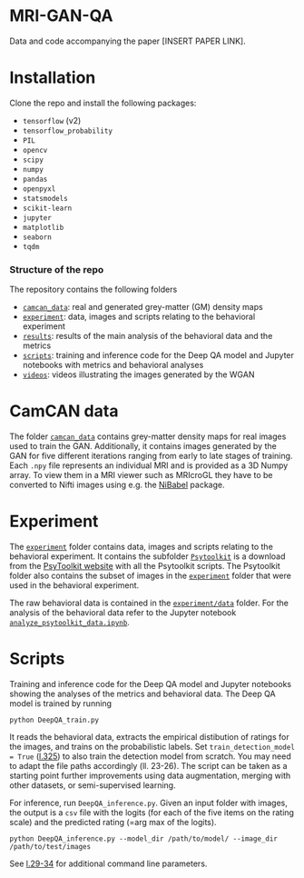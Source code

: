 # MRI-GAN-QA

Data and code accompanying the paper [INSERT PAPER LINK].

# Installation

Clone the repo and install the following packages:

- `tensorflow` (v2)
- `tensorflow_probability`
- `PIL`
- `opencv`
- `scipy`
- `numpy`
- `pandas`
- `openpyxl`
- `statsmodels`
- `scikit-learn`
- `jupyter`
- `matplotlib`
- `seaborn`
- `tqdm`

### Structure of the repo

The repository contains the following folders

- [`camcan_data`](/camcan_data): real and generated grey-matter (GM) density maps 
- [`experiment`](/experiment): data, images and scripts relating to the behavioral experiment
- [`results`](/results): results of the main analysis of the behavioral data and the metrics
- [`scripts`](/scripts): training and inference code for the Deep QA model and Jupyter notebooks with metrics and behavioral analyses
- [`videos`](/videos): videos illustrating the images generated by the WGAN

# CamCAN data

The folder [`camcan_data`](/camcan_data) contains grey-matter density maps for real images used to train the GAN. Additionally, it contains images generated by the GAN for five different iterations ranging from early to late stages of training. Each `.npy` file represents an individual MRI and is provided as a 3D Numpy array. To view them in a MRI viewer such as MRIcroGL they have to be converted to Nifti images using e.g. the [NiBabel](https://nipy.org/nibabel/gettingstarted.html) package.

# Experiment 

The [`experiment`](/experiment) folder contains data, images and scripts relating to the behavioral experiment. It contains the subfolder [`Psytoolkit`](/experiment/Psytoolkit) is a download from the [PsyToolkit website](https://www.psytoolkit.org/) with all the Psytoolkit scripts. The Psytoolkit folder also contains the subset of images in the [`experiment`](/experiment) folder that were used in the behavioral experiment. 

The raw behavioral data is contained in the [`experiment/data`](/experiment/data) folder. For the analysis of the behavioral data refer to the Jupyter notebook [`analyze_psytoolkit_data.ipynb`](scripts/analyze_psytoolkit_data.ipynb).

# Scripts

Training and inference code for the Deep QA model and Jupyter notebooks showing the analyses of the metrics and behavioral data. 
The Deep QA model is trained by running 

```
python DeepQA_train.py
```

It reads the behavioral data, extracts the empirical distibution of ratings for the images, and trains on the probabilistic labels. Set `train_detection_model = True` ([l.325](/scripts/DeepQA_train.py#L325)) to also train the detection model from scratch. You may need to adapt the file paths accordingly (ll. 23-26). The script can be taken as a starting point further improvements using data augmentation, merging with other datasets, or semi-supervised learning.

For inference, run `DeepQA_inference.py`. Given an input folder with images, the output is a `csv` file with the logits (for each of the five items on the rating scale) and the predicted rating (=arg max of the logits).

```
python DeepQA_inference.py --model_dir /path/to/model/ --image_dir /path/to/test/images
```

See [l.29-34](/scripts/DeepQA_inference.py#L29-L34) for additional command line parameters. 

